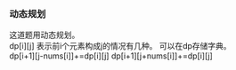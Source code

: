 ### 动态规划
这道题用动态规划。  
dp[i][j] 表示前i个元素构成j的情况有几种。
可以在dp存储字典。  
dp[i+1][j-nums[i]]+=dp[i][j]
dp[i+1][j+nums[i]]+=dp[i][j] 